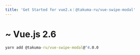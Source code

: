 ```yaml
---
title: 'Get Started for vue2.x｜@takuma-ru/vue-swipe-modal'
---
```


# ~ Vue.js 2.6

```cmd
yarn add @takuma-ru/vue-swipe-modal@^4.0.0
```